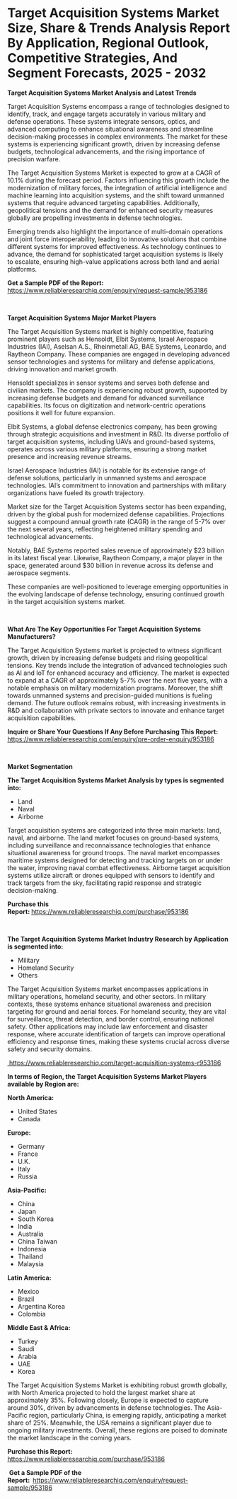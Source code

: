 <p><h1>Target Acquisition Systems Market Size, Share & Trends Analysis Report By Application, Regional Outlook, Competitive Strategies, And Segment Forecasts, 2025 - 2032</h1></p><p><strong>Target Acquisition Systems Market Analysis and Latest Trends</strong></p>
<p><p>Target Acquisition Systems encompass a range of technologies designed to identify, track, and engage targets accurately in various military and defense operations. These systems integrate sensors, optics, and advanced computing to enhance situational awareness and streamline decision-making processes in complex environments. The market for these systems is experiencing significant growth, driven by increasing defense budgets, technological advancements, and the rising importance of precision warfare.</p><p>The Target Acquisition Systems Market is expected to grow at a CAGR of 10.1% during the forecast period. Factors influencing this growth include the modernization of military forces, the integration of artificial intelligence and machine learning into acquisition systems, and the shift toward unmanned systems that require advanced targeting capabilities. Additionally, geopolitical tensions and the demand for enhanced security measures globally are propelling investments in defense technologies.</p><p>Emerging trends also highlight the importance of multi-domain operations and joint force interoperability, leading to innovative solutions that combine different systems for improved effectiveness. As technology continues to advance, the demand for sophisticated target acquisition systems is likely to escalate, ensuring high-value applications across both land and aerial platforms.</p></p>
<p><strong>Get a Sample PDF of the Report:&nbsp;</strong> <a href="https://www.reliableresearchiq.com/enquiry/request-sample/953186?utm_campaign=3511&utm_medium=2&utm_source=Github&utm_content=ia&utm_term=17042025&utm_id=target-acquisition-systems">https://www.reliableresearchiq.com/enquiry/request-sample/953186</a></p>
<p>&nbsp;</p>
<p><strong>Target Acquisition Systems Major Market Players</strong></p>
<p><p>The Target Acquisition Systems market is highly competitive, featuring prominent players such as Hensoldt, Elbit Systems, Israel Aerospace Industries (IAI), Aselsan A.S., Rheinmetall AG, BAE Systems, Leonardo, and Raytheon Company. These companies are engaged in developing advanced sensor technologies and systems for military and defense applications, driving innovation and market growth.</p><p>Hensoldt specializes in sensor systems and serves both defense and civilian markets. The company is experiencing robust growth, supported by increasing defense budgets and demand for advanced surveillance capabilities. Its focus on digitization and network-centric operations positions it well for future expansion.</p><p>Elbit Systems, a global defense electronics company, has been growing through strategic acquisitions and investment in R&D. Its diverse portfolio of target acquisition systems, including UAVs and ground-based systems, operates across various military platforms, ensuring a strong market presence and increasing revenue streams.</p><p>Israel Aerospace Industries (IAI) is notable for its extensive range of defense solutions, particularly in unmanned systems and aerospace technologies. IAI’s commitment to innovation and partnerships with military organizations have fueled its growth trajectory.</p><p>Market size for the Target Acquisition Systems sector has been expanding, driven by the global push for modernized defense capabilities. Projections suggest a compound annual growth rate (CAGR) in the range of 5-7% over the next several years, reflecting heightened military spending and technological advancements.</p><p>Notably, BAE Systems reported sales revenue of approximately $23 billion in its latest fiscal year. Likewise, Raytheon Company, a major player in the space, generated around $30 billion in revenue across its defense and aerospace segments.</p><p>These companies are well-positioned to leverage emerging opportunities in the evolving landscape of defense technology, ensuring continued growth in the target acquisition systems market.</p></p>
<p>&nbsp;</p>
<p><strong>What Are The Key Opportunities For Target Acquisition Systems Manufacturers?</strong></p>
<p><p>The Target Acquisition Systems market is projected to witness significant growth, driven by increasing defense budgets and rising geopolitical tensions. Key trends include the integration of advanced technologies such as AI and IoT for enhanced accuracy and efficiency. The market is expected to expand at a CAGR of approximately 5-7% over the next five years, with a notable emphasis on military modernization programs. Moreover, the shift towards unmanned systems and precision-guided munitions is fueling demand. The future outlook remains robust, with increasing investments in R&D and collaboration with private sectors to innovate and enhance target acquisition capabilities.</p></p>
<p><strong>Inquire or Share Your Questions If Any Before Purchasing This Report:</strong> <a href="https://www.reliableresearchiq.com/enquiry/pre-order-enquiry/953186?utm_campaign=3511&utm_medium=2&utm_source=Github&utm_content=ia&utm_term=17042025&utm_id=target-acquisition-systems">https://www.reliableresearchiq.com/enquiry/pre-order-enquiry/953186</a></p>
<p>&nbsp;</p>
<p><strong>Market Segmentation</strong></p>
<p><strong>The Target Acquisition Systems Market Analysis by types is segmented into:</strong></p>
<p><ul><li>Land</li><li>Naval</li><li>Airborne</li></ul></p>
<p><p>Target acquisition systems are categorized into three main markets: land, naval, and airborne. The land market focuses on ground-based systems, including surveillance and reconnaissance technologies that enhance situational awareness for ground troops. The naval market encompasses maritime systems designed for detecting and tracking targets on or under the water, improving naval combat effectiveness. Airborne target acquisition systems utilize aircraft or drones equipped with sensors to identify and track targets from the sky, facilitating rapid response and strategic decision-making.</p></p>
<p><strong>Purchase this Report:&nbsp;</strong><a href="https://www.reliableresearchiq.com/purchase/953186?utm_campaign=3511&utm_medium=2&utm_source=Github&utm_content=ia&utm_term=17042025&utm_id=target-acquisition-systems">https://www.reliableresearchiq.com/purchase/953186</a></p>
<p>&nbsp;</p>
<p><strong>The Target Acquisition Systems Market Industry Research by Application is segmented into:</strong></p>
<p><ul><li>Military</li><li>Homeland Security</li><li>Others</li></ul></p>
<p><p>The Target Acquisition Systems market encompasses applications in military operations, homeland security, and other sectors. In military contexts, these systems enhance situational awareness and precision targeting for ground and aerial forces. For homeland security, they are vital for surveillance, threat detection, and border control, ensuring national safety. Other applications may include law enforcement and disaster response, where accurate identification of targets can improve operational efficiency and response times, making these systems crucial across diverse safety and security domains.</p></p>
<p><a href="https://www.reliableresearchiq.com/target-acquisition-systems-r953186?utm_campaign=3511&utm_medium=2&utm_source=Github&utm_content=ia&utm_term=17042025&utm_id=target-acquisition-systems">&nbsp;https://www.reliableresearchiq.com/target-acquisition-systems-r953186</a></p>
<p><strong>In terms of Region, the Target Acquisition Systems Market Players available by Region are:</strong></p>
<p>
    <p> <strong> North America: </strong>
        <ul>
            <li>United States</li>
            <li>Canada</li>
        </ul>
        </p> 
    <p> <strong> Europe: </strong>
        <ul>
            <li>Germany</li>
            <li>France</li>
            <li>U.K.</li>
            <li>Italy</li>
            <li>Russia</li>
        </ul>
        </p> 
    <p> <strong> Asia-Pacific: </strong>
        <ul>
            <li>China</li>
            <li>Japan</li>
            <li>South Korea</li>
            <li>India</li>
            <li>Australia</li>
            <li>China Taiwan</li>
            <li>Indonesia</li>
            <li>Thailand</li>
            <li>Malaysia</li>
        </ul>
        </p> 
    <p> <strong> Latin America: </strong>
        <ul>
            <li>Mexico</li>
            <li>Brazil</li>
            <li>Argentina Korea</li>
            <li>Colombia</li>
        </ul>
        </p> 
    <p> <strong> Middle East & Africa: </strong>
        <ul>
            <li>Turkey</li>
            <li>Saudi</li>
            <li>Arabia</li>
            <li>UAE</li>
            <li>Korea</li>
        </ul>
    </p>
    </p>
<p><p>The Target Acquisition Systems Market is exhibiting robust growth globally, with North America projected to hold the largest market share at approximately 35%. Following closely, Europe is expected to capture around 30%, driven by advancements in defense technologies. The Asia-Pacific region, particularly China, is emerging rapidly, anticipating a market share of 25%. Meanwhile, the USA remains a significant player due to ongoing military investments. Overall, these regions are poised to dominate the market landscape in the coming years.</p></p>
<p><strong>Purchase this Report: </strong><a href="https://www.reliableresearchiq.com/purchase/953186?utm_campaign=3511&utm_medium=2&utm_source=Github&utm_content=ia&utm_term=17042025&utm_id=target-acquisition-systems">https://www.reliableresearchiq.com/purchase/953186</a></p>
<p>&nbsp;<strong>Get a Sample PDF of the Report:&nbsp;&nbsp;</strong><a href="https://www.reliableresearchiq.com/enquiry/request-sample/953186?utm_campaign=3511&utm_medium=2&utm_source=Github&utm_content=ia&utm_term=17042025&utm_id=target-acquisition-systems">https://www.reliableresearchiq.com/enquiry/request-sample/953186</a></p>
<p><strong></strong></p>
<p><p></p><p></p><p></p></p>